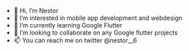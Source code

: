 - 👋 Hi, I’m Nestor
- 👀 I’m interested in mobile app development and webdesign
- 🌱 I’m currently learning Google Flutter
- 💞️ I’m looking to collaborate on any Google flutter projects
- 📫 You can reach me on twitter @nestor__6

<!---
ipingenestor/ipingenestor is a ✨ special ✨ repository because its `README.md` (this file) appears on your GitHub profile.
You can click the Preview link to take a look at your changes.
--->
